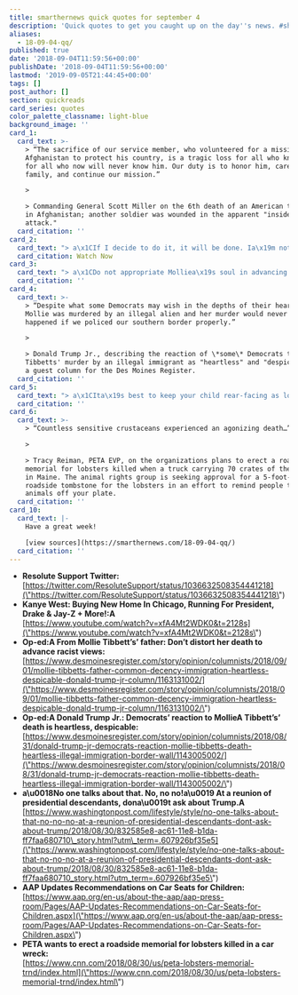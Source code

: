 ```yaml
---
title: smarthernews quick quotes for september 4
description: 'Quick quotes to get you caught up on the day''s news. #shnquickquotes'
aliases:
  - 18-09-04-qq/
published: true
date: '2018-09-04T11:59:56+00:00'
publishDate: '2018-09-04T11:59:56+00:00'
lastmod: '2019-09-05T21:44:45+00:00'
tags: []
post_author: []
section: quickreads
card_series: quotes
color_palette_classname: light-blue
background_image: ''
card_1:
  card_text: >-
    > “The sacrifice of our service member, who volunteered for a mission to
    Afghanistan to protect his country, is a tragic loss for all who knew, and
    for all who now will never know him. Our duty is to honor him, care for his
    family, and continue our mission.”

    > 

    > Commanding General Scott Miller on the 6th death of an American this year
    in Afghanistan; another soldier was wounded in the apparent "insider
    attack."
  card_citation: ''
card_2:
  card_text: "> a\x1CIf I decide to do it, it will be done. Ia\x19m not gonna ‘try’.a\x1D\n> \n> Kanye West, on \\*possibly\\* running for President in 2024. He said \"100% it could happen\" in a wide ranging interview with a Chicago radio station.\n\n[Watch Now](https://www.youtube.com/embed/xfA4Mt2WDK0?enablejsapi=1&autoplay=1&rel=0)"
  card_citation: Watch Now
card_3:
  card_text: "> a\x1CDo not appropriate Molliea\x19s soul in advancing views she believed were profoundly racist.”\n> \n> Rob Tibbetts, Mollie Tibbetts' father, in a Des Moines Register op-ed asking for her death not to be used to advance \"racist views.\" His comments follow a Donald Trump, Jr. op-ed in the same paper in which he criticized Democrats' reaction to her death."
  card_citation: ''
card_4:
  card_text: >-
    > “Despite what some Democrats may wish in the depths of their hearts,A
    Mollie was murdered by an illegal alien and her murder would never have
    happened if we policed our southern border properly.”

    > 

    > Donald Trump Jr., describing the reaction of \*some\* Democrats to Mollie
    Tibbetts' murder by an illegal immigrant as "heartless" and "despicable" in
    a guest column for the Des Moines Register.
  card_citation: ''
card_5:
  card_text: "> a\x1CIta\x19s best to keep your child rear-facing as long as possible. This is still the safest way for children to ride.a\x1D\n> \n> American Academy of Pediatrics as it drops the age limit for rear-facing car seats. Previous guidance said children under two should remain backwards facing, but the new recommendation suggests children should not face forward until they reach the weight limit of the seat, which is typically 40 pounds."
  card_citation: ''
card_6:
  card_text: >-
    > “Countless sensitive crustaceans experienced an agonizing death…”

    > 

    > Tracy Reiman, PETA EVP, on the organizations plans to erect a roadside
    memorial for lobsters killed when a truck carrying 70 crates of them crashed
    in Maine. The animal rights group is seeking approval for a 5-foot-tall,
    roadside tombstone for the lobsters in an effort to remind people to keep
    animals off your plate.
  card_citation: ''
card_10:
  card_text: |-
    Have a great week!

    [view sources](https://smarthernews.com/18-09-04-qq/)
  card_citation: ''
---
```

*   **Resolute Support Twitter:** [https://twitter.com/ResoluteSupport/status/1036632508354441218](\"https://twitter.com/ResoluteSupport/status/1036632508354441218\")
*   **Kanye West: Buying New Home In Chicago, Running For President, Drake & Jay-Z + More!:A**  
    [https://www.youtube.com/watch?v=xfA4Mt2WDK0&t=2128s](\"https://www.youtube.com/watch?v=xfA4Mt2WDK0&t=2128s\")
*   **Op-ed:A From Mollie Tibbett’s’ father: Don’t distort her death to advance racist views:**  
    [https://www.desmoinesregister.com/story/opinion/columnists/2018/09/01/mollie-tibbetts-father-common-decency-immigration-heartless-despicable-donald-trump-jr-column/1163131002/](\"https://www.desmoinesregister.com/story/opinion/columnists/2018/09/01/mollie-tibbetts-father-common-decency-immigration-heartless-despicable-donald-trump-jr-column/1163131002/\")
*   **Op-ed:A Donald Trump Jr.: Democrats’ reaction to MollieA Tibbett’s’ death is heartless, despicable:**  
    [https://www.desmoinesregister.com/story/opinion/columnists/2018/08/31/donald-trump-jr-democrats-reaction-mollie-tibbetts-death-heartless-illegal-immigration-border-wall/1143005002/](\"https://www.desmoinesregister.com/story/opinion/columnists/2018/08/31/donald-trump-jr-democrats-reaction-mollie-tibbetts-death-heartless-illegal-immigration-border-wall/1143005002/\")
*   **a\\u0018No one talks about that. No, no no!a\\u0019 At a reunion of presidential descendants, dona\\u0019t ask about Trump.A**  
    [https://www.washingtonpost.com/lifestyle/style/no-one-talks-about-that-no-no-no-at-a-reunion-of-presidential-descendants-dont-ask-about-trump/2018/08/30/832585e8-ac61-11e8-b1da-ff7faa680710\_story.html?utm\_term=.607926bf35e5](\"https://www.washingtonpost.com/lifestyle/style/no-one-talks-about-that-no-no-no-at-a-reunion-of-presidential-descendants-dont-ask-about-trump/2018/08/30/832585e8-ac61-11e8-b1da-ff7faa680710_story.html?utm_term=.607926bf35e5\")
*   **AAP Updates Recommendations on Car Seats for Children:**  
    [https://www.aap.org/en-us/about-the-aap/aap-press-room/Pages/AAP-Updates-Recommendations-on-Car-Seats-for-Children.aspx](\"https://www.aap.org/en-us/about-the-aap/aap-press-room/Pages/AAP-Updates-Recommendations-on-Car-Seats-for-Children.aspx\")
*   **PETA wants to erect a roadside memorial for lobsters killed in a car wreck:**  
    [https://www.cnn.com/2018/08/30/us/peta-lobsters-memorial-trnd/index.html](\"https://www.cnn.com/2018/08/30/us/peta-lobsters-memorial-trnd/index.html\")